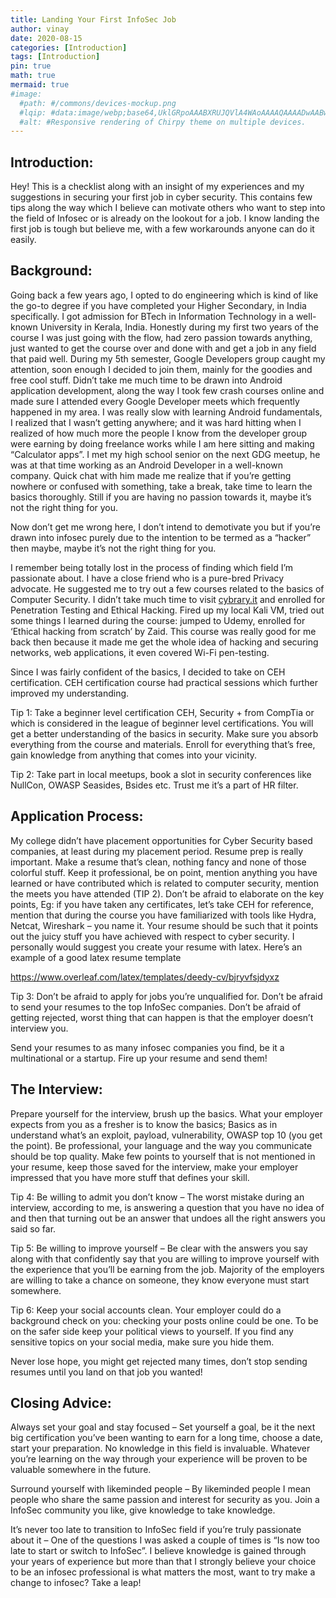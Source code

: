 ```yaml
---
title: Landing Your First InfoSec Job
author: vinay
date: 2020-08-15
categories: [Introduction]
tags: [Introduction]
pin: true
math: true
mermaid: true
#image:
  #path: #/commons/devices-mockup.png
  #lqip: #data:image/webp;base64,UklGRpoAAABXRUJQVlA4WAoAAAAQAAAADwAABwAAQUxQSDIAAAARL0AmbZurmr57yyIiqE8oiG0bejIYEQTgqiDA9vqnsUSI6H+oAERp2HZ65qP/VIAWAFZQOCBCAAAA8AEAnQEqEAAIAAVAfCWkAALp8sF8rgRgAP7o9FDvMCkMde9PK7euH5M1m6VWoDXf2FkP3BqV0ZYbO6NA/VFIAAAA
  #alt: #Responsive rendering of Chirpy theme on multiple devices.
---
```


## Introduction:

Hey! This is a checklist along with an insight of my experiences and my suggestions in securing your first job in cyber security. This contains few tips along the way which I believe can motivate others who want to step into the field of Infosec or is already on the lookout for a job. I know landing the first job is tough but believe me, with a few workarounds anyone can do it easily.

## Background:

Going back a few years ago, I opted to do engineering which is kind of like the go-to degree if you have completed your Higher Secondary, in India specifically. I got admission for BTech in Information Technology in a well-known University in Kerala, India. Honestly during my first two years of the course I was just going with the flow, had zero passion towards anything, just wanted to get the course over and done with and get a job in any field that paid well. During my 5th semester, Google Developers group caught my attention, soon enough I decided to join them, mainly for the goodies and free cool stuff. Didn’t take me much time to be drawn into Android application development, along the way I took few crash courses online and made sure I attended every Google Developer meets which frequently happened in my area. I was really slow with learning Android fundamentals, I realized that I wasn’t getting anywhere; and it was hard hitting when I realized of how much more the people I know from the developer group were earning by doing freelance works while I am here sitting and making “Calculator apps”. I met my high school senior on the next GDG meetup, he was at that time working as an Android Developer in a well-known company. Quick chat with him made me realize that if you’re getting nowhere or confused with something, take a break, take time to learn the basics thoroughly. Still if you are having no passion towards it, maybe it’s not the right thing for you.

Now don’t get me wrong here, I don’t intend to demotivate you but if you’re drawn into infosec purely due to the intention to be termed as a “hacker” then maybe, maybe it’s not the right thing for you.

I remember being totally lost in the process of finding which field I’m passionate about. I have a close friend who is a pure-bred Privacy advocate. He suggested me to try out a few courses related to the basics of Computer Security. I didn’t take much time to visit [cybrary.it](https://www.cybrary.it/) and enrolled for Penetration Testing and Ethical Hacking. Fired up my local Kali VM, tried out some things I learned during the course: jumped to Udemy, enrolled for ‘Ethical hacking from scratch’ by Zaid. This course was really good for me back then because it made me get the whole idea of hacking and securing networks, web applications, it even covered Wi-Fi pen-testing.

Since I was fairly confident of the basics, I decided to take on CEH certification. CEH certification course had practical sessions which further improved my understanding.

Tip 1: Take a beginner level certification CEH, Security + from CompTia or which is considered in the league of beginner level certifications. You will get a better understanding of the basics in security. Make sure you absorb everything from the course and materials. Enroll for everything that’s free, gain knowledge from anything that comes into your vicinity.

Tip 2: Take part in local meetups, book a slot in security conferences like NullCon, OWASP Seasides, Bsides etc. Trust me it’s a part of HR filter.

## Application Process:

My college didn’t have placement opportunities for Cyber Security based companies, at least during my placement period. Resume prep is really important. Make a resume that’s clean, nothing fancy and none of those colorful stuff. Keep it professional, be on point, mention anything you have learned or have contributed which is related to computer security, mention the meets you have attended (TIP 2). Don’t be afraid to elaborate on the key points, Eg: if you have taken any certificates, let’s take CEH for reference, mention that during the course you have familiarized with tools like Hydra, Netcat, Wireshark – you name it. Your resume should be such that it points out the juicy stuff you have achieved with respect to cyber security. I personally would suggest you create your resume with latex. Here’s an example of a good latex resume template

https://www.overleaf.com/latex/templates/deedy-cv/bjryvfsjdyxz

Tip 3: Don’t be afraid to apply for jobs you’re unqualified for. Don’t be afraid to send your resumes to the top InfoSec companies. Don’t be afraid of getting rejected, worst thing that can happen is that the employer doesn’t interview you.

Send your resumes to as many infosec companies you find, be it a multinational or a startup. Fire up your resume and send them!

## The Interview:

Prepare yourself for the interview, brush up the basics. What your employer expects from you as a fresher is to know the basics; Basics as in understand what’s an exploit, payload, vulnerability, OWASP top 10 (you get the point). Be professional, your language and the way you communicate should be top quality. Make few points to yourself that is not mentioned in your resume, keep those saved for the interview, make your employer impressed that you have more stuff that defines your skill.

Tip 4: Be willing to admit you don’t know – The worst mistake during an interview, according to me, is answering a question that you have no idea of and then that turning out be an answer that undoes all the right answers you said so far.

Tip 5: Be willing to improve yourself – Be clear with the answers you say along with that confidently say that you are willing to improve yourself with the experience that you’ll be earning from the job. Majority of the employers are willing to take a chance on someone, they know everyone must start somewhere.

Tip 6: Keep your social accounts clean. Your employer could do a background check on you: checking your posts online could be one. To be on the safer side keep your political views to yourself. If you find any sensitive topics on your social media, make sure you hide them.

Never lose hope, you might get rejected many times, don’t stop sending resumes until you land on that job you wanted!

## Closing Advice:

Always set your goal and stay focused – Set yourself a goal, be it the next big certification you’ve been wanting to earn for a long time, choose a date, start your preparation. No knowledge in this field is invaluable. Whatever you’re learning on the way through your experience will be proven to be valuable somewhere in the future.

Surround yourself with likeminded people – By likeminded people I mean people who share the same passion and interest for security as you. Join a InfoSec community you like, give knowledge to take knowledge.

It’s never too late to transition to InfoSec field if you’re truly passionate about it – One of the questions I was asked a couple of times is “Is now too late to start or switch to InfoSec”. I believe knowledge is gained through your years of experience but more than that I strongly believe your choice to be an infosec professional is what matters the most, want to try make a change to infosec? Take a leap!
